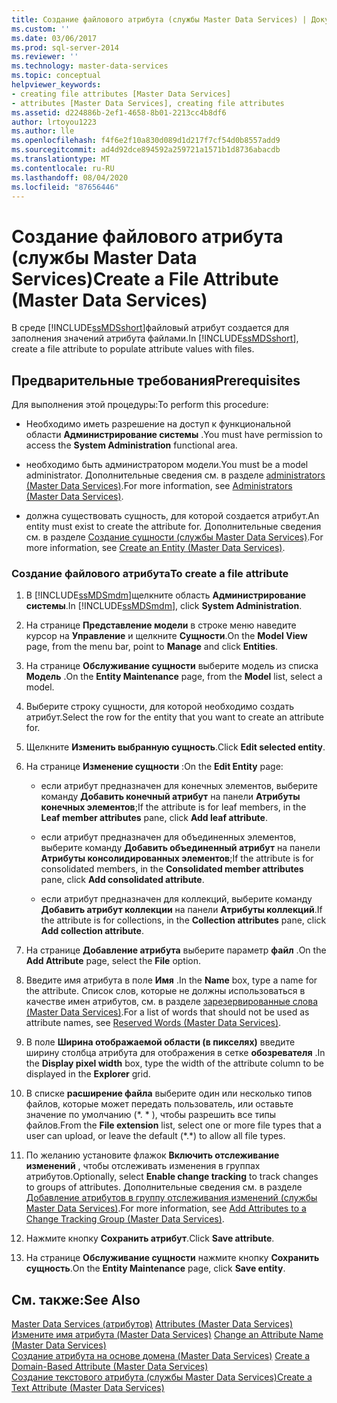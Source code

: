 ```yaml
---
title: Создание файлового атрибута (службы Master Data Services) | Документы Майкрософт
ms.custom: ''
ms.date: 03/06/2017
ms.prod: sql-server-2014
ms.reviewer: ''
ms.technology: master-data-services
ms.topic: conceptual
helpviewer_keywords:
- creating file attributes [Master Data Services]
- attributes [Master Data Services], creating file attributes
ms.assetid: d224886b-2ef1-4658-8b01-2213cc4b8df6
author: lrtoyou1223
ms.author: lle
ms.openlocfilehash: f4f6e2f10a830d089d1d217f7cf54d0b8557add9
ms.sourcegitcommit: ad4d92dce894592a259721a1571b1d8736abacdb
ms.translationtype: MT
ms.contentlocale: ru-RU
ms.lasthandoff: 08/04/2020
ms.locfileid: "87656446"
---
```

# <a name="create-a-file-attribute-master-data-services"></a><span data-ttu-id="ebc4e-102">Создание файлового атрибута (службы Master Data Services)</span><span class="sxs-lookup"><span data-stu-id="ebc4e-102">Create a File Attribute (Master Data Services)</span></span>
  <span data-ttu-id="ebc4e-103">В среде [!INCLUDE[ssMDSshort](../includes/ssmdsshort-md.md)]файловый атрибут создается для заполнения значений атрибута файлами.</span><span class="sxs-lookup"><span data-stu-id="ebc4e-103">In [!INCLUDE[ssMDSshort](../includes/ssmdsshort-md.md)], create a file attribute to populate attribute values with files.</span></span>  
  
## <a name="prerequisites"></a><span data-ttu-id="ebc4e-104">Предварительные требования</span><span class="sxs-lookup"><span data-stu-id="ebc4e-104">Prerequisites</span></span>  
 <span data-ttu-id="ebc4e-105">Для выполнения этой процедуры:</span><span class="sxs-lookup"><span data-stu-id="ebc4e-105">To perform this procedure:</span></span>  
  
-   <span data-ttu-id="ebc4e-106">Необходимо иметь разрешение на доступ к функциональной области **Администрирование системы** .</span><span class="sxs-lookup"><span data-stu-id="ebc4e-106">You must have permission to access the **System Administration** functional area.</span></span>  
  
-   <span data-ttu-id="ebc4e-107">необходимо быть администратором модели.</span><span class="sxs-lookup"><span data-stu-id="ebc4e-107">You must be a model administrator.</span></span> <span data-ttu-id="ebc4e-108">Дополнительные сведения см. в разделе [administrators &#40;Master Data Services&#41;](administrators-master-data-services.md).</span><span class="sxs-lookup"><span data-stu-id="ebc4e-108">For more information, see [Administrators &#40;Master Data Services&#41;](administrators-master-data-services.md).</span></span>  
  
-   <span data-ttu-id="ebc4e-109">должна существовать сущность, для которой создается атрибут.</span><span class="sxs-lookup"><span data-stu-id="ebc4e-109">An entity must exist to create the attribute for.</span></span> <span data-ttu-id="ebc4e-110">Дополнительные сведения см. в разделе [Создание сущности (службы Master Data Services)](../../2014/master-data-services/create-an-entity-master-data-services.md).</span><span class="sxs-lookup"><span data-stu-id="ebc4e-110">For more information, see [Create an Entity &#40;Master Data Services&#41;](../../2014/master-data-services/create-an-entity-master-data-services.md).</span></span>  
  
### <a name="to-create-a-file-attribute"></a><span data-ttu-id="ebc4e-111">Создание файлового атрибута</span><span class="sxs-lookup"><span data-stu-id="ebc4e-111">To create a file attribute</span></span>  
  
1.  <span data-ttu-id="ebc4e-112">В [!INCLUDE[ssMDSmdm](../includes/ssmdsmdm-md.md)]щелкните область **Администрирование системы**.</span><span class="sxs-lookup"><span data-stu-id="ebc4e-112">In [!INCLUDE[ssMDSmdm](../includes/ssmdsmdm-md.md)], click **System Administration**.</span></span>  
  
2.  <span data-ttu-id="ebc4e-113">На странице **Представление модели** в строке меню наведите курсор на **Управление** и щелкните **Сущности**.</span><span class="sxs-lookup"><span data-stu-id="ebc4e-113">On the **Model View** page, from the menu bar, point to **Manage** and click **Entities**.</span></span>  
  
3.  <span data-ttu-id="ebc4e-114">На странице **Обслуживание сущности** выберите модель из списка **Модель** .</span><span class="sxs-lookup"><span data-stu-id="ebc4e-114">On the **Entity Maintenance** page, from the **Model** list, select a model.</span></span>  
  
4.  <span data-ttu-id="ebc4e-115">Выберите строку сущности, для которой необходимо создать атрибут.</span><span class="sxs-lookup"><span data-stu-id="ebc4e-115">Select the row for the entity that you want to create an attribute for.</span></span>  
  
5.  <span data-ttu-id="ebc4e-116">Щелкните **Изменить выбранную сущность**.</span><span class="sxs-lookup"><span data-stu-id="ebc4e-116">Click **Edit selected entity**.</span></span>  
  
6.  <span data-ttu-id="ebc4e-117">На странице **Изменение сущности** :</span><span class="sxs-lookup"><span data-stu-id="ebc4e-117">On the **Edit Entity** page:</span></span>  
  
    -   <span data-ttu-id="ebc4e-118">если атрибут предназначен для конечных элементов, выберите команду **Добавить конечный атрибут** на панели **Атрибуты конечных элементов**;</span><span class="sxs-lookup"><span data-stu-id="ebc4e-118">If the attribute is for leaf members, in the **Leaf member attributes** pane, click **Add leaf attribute**.</span></span>  
  
    -   <span data-ttu-id="ebc4e-119">если атрибут предназначен для объединенных элементов, выберите команду **Добавить объединенный атрибут** на панели **Атрибуты консолидированных элементов**;</span><span class="sxs-lookup"><span data-stu-id="ebc4e-119">If the attribute is for consolidated members, in the **Consolidated member attributes** pane, click **Add consolidated attribute**.</span></span>  
  
    -   <span data-ttu-id="ebc4e-120">если атрибут предназначен для коллекций, выберите команду **Добавить атрибут коллекции** на панели **Атрибуты коллекций**.</span><span class="sxs-lookup"><span data-stu-id="ebc4e-120">If the attribute is for collections, in the **Collection attributes** pane, click **Add collection attribute**.</span></span>  
  
7.  <span data-ttu-id="ebc4e-121">На странице **Добавление атрибута** выберите параметр **файл** .</span><span class="sxs-lookup"><span data-stu-id="ebc4e-121">On the **Add Attribute** page, select the **File** option.</span></span>  
  
8.  <span data-ttu-id="ebc4e-122">Введите имя атрибута в поле **Имя** .</span><span class="sxs-lookup"><span data-stu-id="ebc4e-122">In the **Name** box, type a name for the attribute.</span></span> <span data-ttu-id="ebc4e-123">Список слов, которые не должны использоваться в качестве имен атрибутов, см. в разделе [зарезервированные слова &#40;Master Data Services&#41;](../../2014/master-data-services/reserved-words-master-data-services.md).</span><span class="sxs-lookup"><span data-stu-id="ebc4e-123">For a list of words that should not be used as attribute names, see [Reserved Words &#40;Master Data Services&#41;](../../2014/master-data-services/reserved-words-master-data-services.md).</span></span>  
  
9. <span data-ttu-id="ebc4e-124">В поле **Ширина отображаемой области (в пикселях)** введите ширину столбца атрибута для отображения в сетке **обозревателя** .</span><span class="sxs-lookup"><span data-stu-id="ebc4e-124">In the **Display pixel width** box, type the width of the attribute column to be displayed in the **Explorer** grid.</span></span>  
  
10. <span data-ttu-id="ebc4e-125">В списке **расширение файла** выберите один или несколько типов файлов, которые может передать пользователь, или оставьте значение по умолчанию (\*. \* ), чтобы разрешить все типы файлов.</span><span class="sxs-lookup"><span data-stu-id="ebc4e-125">From the **File extension** list, select one or more file types that a user can upload, or leave the default (\*.\*) to allow all file types.</span></span>  
  
11. <span data-ttu-id="ebc4e-126">По желанию установите флажок **Включить отслеживание изменений** , чтобы отслеживать изменения в группах атрибутов.</span><span class="sxs-lookup"><span data-stu-id="ebc4e-126">Optionally, select **Enable change tracking** to track changes to groups of attributes.</span></span> <span data-ttu-id="ebc4e-127">Дополнительные сведения см. в разделе [Добавление атрибутов в группу отслеживания изменений (службы Master Data Services)](../../2014/master-data-services/add-attributes-to-a-change-tracking-group-master-data-services.md).</span><span class="sxs-lookup"><span data-stu-id="ebc4e-127">For more information, see [Add Attributes to a Change Tracking Group &#40;Master Data Services&#41;](../../2014/master-data-services/add-attributes-to-a-change-tracking-group-master-data-services.md).</span></span>  
  
12. <span data-ttu-id="ebc4e-128">Нажмите кнопку **Сохранить атрибут**.</span><span class="sxs-lookup"><span data-stu-id="ebc4e-128">Click **Save attribute**.</span></span>  
  
13. <span data-ttu-id="ebc4e-129">На странице **Обслуживание сущности** нажмите кнопку **Сохранить сущность**.</span><span class="sxs-lookup"><span data-stu-id="ebc4e-129">On the **Entity Maintenance** page, click **Save entity**.</span></span>  
  
## <a name="see-also"></a><span data-ttu-id="ebc4e-130">См. также:</span><span class="sxs-lookup"><span data-stu-id="ebc4e-130">See Also</span></span>  
 <span data-ttu-id="ebc4e-131">[Master Data Services &#40;атрибутов&#41;](../../2014/master-data-services/attributes-master-data-services.md) </span><span class="sxs-lookup"><span data-stu-id="ebc4e-131">[Attributes &#40;Master Data Services&#41;](../../2014/master-data-services/attributes-master-data-services.md) </span></span>  
 <span data-ttu-id="ebc4e-132">[Измените имя атрибута &#40;Master Data Services&#41;](change-an-attribute-name-and-data-type-master-data-services.md) </span><span class="sxs-lookup"><span data-stu-id="ebc4e-132">[Change an Attribute Name &#40;Master Data Services&#41;](change-an-attribute-name-and-data-type-master-data-services.md) </span></span>  
 <span data-ttu-id="ebc4e-133">[Создание атрибута на основе домена &#40;Master Data Services&#41;](../../2014/master-data-services/create-a-domain-based-attribute-master-data-services.md) </span><span class="sxs-lookup"><span data-stu-id="ebc4e-133">[Create a Domain-Based Attribute &#40;Master Data Services&#41;](../../2014/master-data-services/create-a-domain-based-attribute-master-data-services.md) </span></span>  
 [<span data-ttu-id="ebc4e-134">Создание текстового атрибута (службы Master Data Services)</span><span class="sxs-lookup"><span data-stu-id="ebc4e-134">Create a Text Attribute &#40;Master Data Services&#41;</span></span>](../../2014/master-data-services/create-a-text-attribute-master-data-services.md)  
  
  
